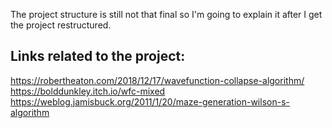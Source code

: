 The project structure is still not that final so I'm going to explain it after I get the project restructured.

## Links related to the project:

https://robertheaton.com/2018/12/17/wavefunction-collapse-algorithm/
https://bolddunkley.itch.io/wfc-mixed
https://weblog.jamisbuck.org/2011/1/20/maze-generation-wilson-s-algorithm
